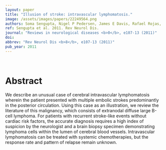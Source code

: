 ```yaml
---
layout: paper
title: "Illusion of stroke: intravascular lymphomatosis."
image: /assets/images/papers/22249564.png
authors: Soma Sengupta, Nigel P Pedersen, James E Davis, Rafael Rojas, Hasini Reddy, Ekkehard Kasper, Patricia Greenstein, Eric T Wong
ref: Sengupta et al. 2011. Rev Neurol Dis.
journal: "Reviews in neurological diseases <b>8</b>, e107-13 (2011)"
doi: 
abbrev: "Rev Neurol Dis <b>8</b>, e107-13 (2011)"
pub_year: 2011
---
```


<br />
<div data-badge-popover="right" data-badge-type="donut" data-pmid="22249564" data-hide-no-mentions="true" class="altmetric-embed"></div>

# Abstract

We describe an unusual case of cerebral intravascular lymphomatosis wherein the         patient presented with multiple embolic strokes predominantly in the posterior         circulation. Using this case as an illustration, we review the literature of this         malignancy, which consists of extranodal diffuse large B-cell lymphoma. For patients         with recurrent stroke-like events without cardiac risk factors, the accurate diagnosis         requires a high index of suspicion by the neurologist and a brain biopsy specimen         demonstrating lymphoma cells within the lumen of cerebral blood vessels.         Intravascular lymphomatosis can be treated with systemic chemotherapies, but the         response rate and pattern of relapse remain unknown.

